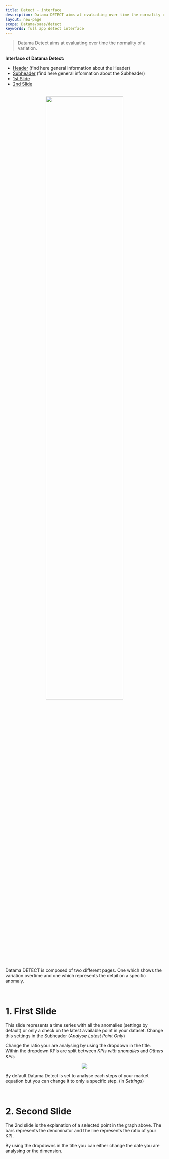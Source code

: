 ```yaml
---
title: Detect - interface
description: Datama DETECT aims at evaluating over time the normality of a variation.
layout: new-page
scope: Datama/saas/detect
keywords: full app detect interface
---
```


> Datama Detect aims at evaluating over time the normality of a variation.


**Interface of Datama Detect:** 

- [Header]({{site.url}}/{{site.baseurl}}/core_app/new/interface/header/header.html) (find here general information about the Header)
- [Subheader]({{site.url}}/{{site.baseurl}}/core_app/new/interface/subheader/subheader.html) (find here general information about the Subheader)
- [1st Slide](#1st-slide)
- [2nd Slide](#2nd-slide)

<br>

<center><img style="width:70%;" src="{{site.url}}/{{site.baseurl}}/core_app/new/detect/images/detect_interface.png"/></center>

<br>


Datama DETECT is composed of two different pages. One which shows the variation overtime and one which represents the detail on a specific anomaly. 

<br>

# 1. First Slide

This slide represents a time series with all the anomalies (settings by default) or only a check on the latest available point in your dataset. Change this settings in the Subheader (<i>Analyse Latest Point Only</i>)

Change the ratio your are analysing by using the dropdown in the title. Within the dropdown KPIs are split between <i>KPIs with anomalies</i> and <i>Others KPIs</i>

<center><img src="{{site.url}}/{{site.baseurl}}/core_app/new/detect/images/detect_dropdownKPIs.jpg"/></center>

By default Datama Detect is set to analyse each steps of your market equation but you can change it to only a specific step. (in <i>Settings</i>)

<br>

# 2. Second Slide

The 2nd slide is the explanation of a selected point in the graph above. 
The bars represents the denominator and the line represents the ratio of your KPI.

By using the dropdowns in the title you can either change the date you are analysing or the dimension.